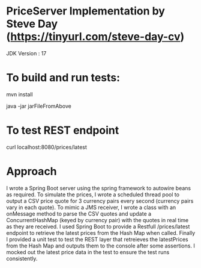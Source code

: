 # PriceServer Implementation by Steve Day (https://tinyurl.com/steve-day-cv)

JDK Version : 17

# To build and run tests:

mvn install

java -jar jarFileFromAbove

# To test REST endpoint

curl localhost:8080/prices/latest

# Approach

I wrote a Spring Boot server using the spring framework to autowire beans as required. To simulate the prices, I wrote a scheduled thread pool to output a CSV price quote for 3 currency pairs every second (currency pairs vary in each quote). To mimic a JMS receiver, I wrote a class with an onMessage method to parse the CSV quotes and update a ConcurrentHashMap (keyed by currency pair) with the quotes in real time as they are received. I used Spring Boot to provide a Restfull /prices/latest endpoint to retrieve the latest prices from the Hash Map when called. Finally I provided a unit test to test the REST layer that retreieves the latestPrices from the Hash Map and outputs them to the console after some assertions. I mocked out the latest price data  in the test to ensure the test runs consistently.

